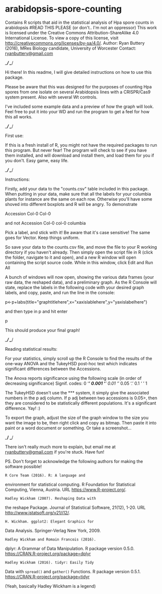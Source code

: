# arabidopsis-spore-counting
Contains R scripts that aid in the statistical analysis of Hpa spore counts in arabidopsis
#READ THIS PLEASE (or don't.. I'm not an oppressor)
This work is licensed under the Creative Commons Attribution-ShareAlike 4.0
International License. To view a copy of this license, visit
http://creativecommons.org/licenses/by-sa/4.0/.
Author: Ryan Buttery (2016), MRes Biology candidate, University of Worcester
Contact: ryanbuttery@gmail.com


\__________________________________________________________________________________________/
\__________________________________________________________________________________________/


Hi there! In this readme, I will give detailed instructions on how
to use this package.

Please be aware that this was designed for the purposes of counting Hpa spores from
one isolate on several Arabidopsis lines with a CRISPR/Cas9 system
present. Also with several Wt controls.

I've included some example data and a preview of how the graph will look. Feel free to put 
it into your WD and run the program to get a feel for how this all works. 

\__________________________________________________________________________________________/
\__________________________________________________________________________________________/

First use:

If this is a fresh install of R, you might not have the required packages to run this program.
But never fear! The program will check to see if you have them installed, and will download
and install them, and load them for you if you don't. Easy game, easy life.
 

\__________________________________________________________________________________________/
\__________________________________________________________________________________________/


Instructions:


Firstly, add your data to the "counts.csv" table included in this package.
When putting in your data, make sure that all the labels for your columbia plants for instance
are the same on each row. Otherwise you'll have some shoved into different boxplots and 
R will be angry. To demonstrate


Accession
Col-0
Col-0

and not
Accession
Col-0
col-0
columbia

Pick a label, and stick with it! Be aware that it's case sensitive!
The same goes for Vector. Keep things uniform.

So save your data to the counts.csv file, and move the file to your R working directory if 
you haven't already. Then simply open the script file in R (click the folder, navigate to it 
and open), and a new R window will open containing the script source code. While in this window, 
click Edit and Run All

A bunch of windows will now open, showing the various data frames (your raw data, the reshaped 
data), and a preliminary graph. As the R Console will state, replace the labels in the following
code with your desired graph labels, and copy, paste, and run the line in the console:

p<-p+labs(title="graphtitlehere",x="xaxislablehere",y="yaxislabelhere")

and then type in p and hit enter

p

This should produce your final graph!


\____________________________________________________________________________________________/
\____________________________________________________________________________________________/


Reading statistical results:


For your statistics, simply scroll up the R Console to find the results of the one-way ANOVA and the TukeyHSD post-hoc test which indicates significant
differences between the Accessions.

The Anova reports significance using the following scale (in order of decreasing significance)
Signif. codes:  0 ‘***’ 0.001 ‘**’ 0.01 ‘*’ 0.05 ‘.’ 0.1 ‘ ’ 1

The TukeyHSD doesn't use the *** system, it simply give the associated numbers in the p adj column. If p adj between two accessions is 0.05>, then 
they are considered to be statistically different populations. It's a significant difference. Yay! :)

To export the graph, adjust the size of the graph window to the size you want the image to be, then right click and copy as bitmap.
Then paste it into paint or a word document or something. Or take a screenshot...


\_____________________________________________________________________________________________/
\_____________________________________________________________________________________________/


There isn't really much more to explain, but email me at ryanbuttery@gmail.com if you're stuck. Have fun!




PS. Don't forget to acknowledge the following authors for making the software possible!

    R Core Team (2016). R: A language and
  environment for statistical computing. R
  Foundation for Statistical Computing,
  Vienna, Austria. URL
  https://www.R-project.org/.

  
    Hadley Wickham (2007). Reshaping Data with
  the reshape Package. Journal of Statistical
  Software, 21(12), 1-20. URL
  http://www.jstatsoft.org/v21/i12/.
  
  
    H. Wickham. ggplot2: Elegant Graphics for
  Data Analysis. Springer-Verlag New York,
  2009.

  
    Hadley Wickham and Romain Francois (2016).
  dplyr: A Grammar of Data Manipulation. R
  package version 0.5.0.
  https://CRAN.R-project.org/package=dplyr


    Hadley Wickham (2016). tidyr: Easily Tidy
  Data with `spread()` and `gather()`
  Functions. R package version 0.5.1.
  https://CRAN.R-project.org/package=tidyr


(Yeah, basically Hadley Wickham is a legend)
